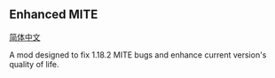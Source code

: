 ## Enhanced MITE

[简体中文](./README.md)

A mod designed to fix 1.18.2 MITE bugs and enhance current version's quality of life.